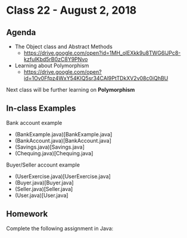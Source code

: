 # Class 22 - August 2, 2018

## Agenda

* The Object class and Abstract Methods
  * https://drive.google.com/open?id=1MH_olEXkk9u8TWG6lJPc8-kzfuIKbd5rB0zC8Y9PNvo
* Learning about Polymorphism
  * https://drive.google.com/open?id=1Ov0Ffpz4WxY54KIQ5sr34CAl9PtTDkXV2v08c0iQhBU

Next class will be further learning on **Polymorphism**

## In-class Examples

Bank account example
* (BankExample.java)[BankExample.java]
* (BankAccount.java)[BankAccount.java]
* (Savings.java)[Savings.java]
* (Chequing.java)[Chequing.java]

Buyer/Seller account example
* (UserExercise.java)[UserExercise.java]
* (Buyer.java)[Buyer.java]
* (Seller.java)[Seller.java]
* (User.java)[User.java]

## Homework

Complete the following assignment in Java: